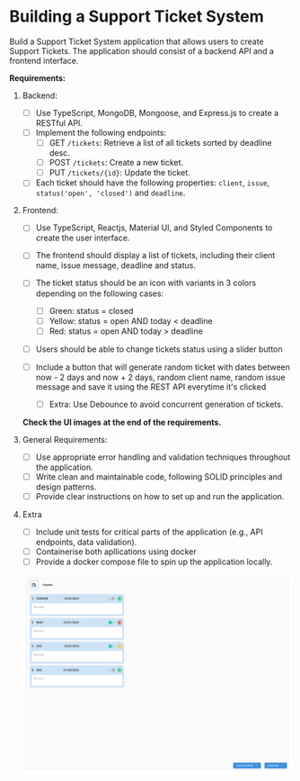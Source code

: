 # **Building a Support Ticket System**

Build a Support Ticket System application that allows users to create Support Tickets. The application should consist of a backend API and a frontend interface.

**Requirements:**

1. Backend:

   - [ ] Use TypeScript, MongoDB, Mongoose, and Express.js to create a RESTful API.
   - [ ] Implement the following endpoints:
     - [ ] GET `/tickets`: Retrieve a list of all tickets sorted by deadline desc.
     - [ ] POST `/tickets`: Create a new ticket.
     - [ ] PUT `/tickets/{id}`: Update the ticket.
   - [ ] Each ticket should have the following properties: `client`, `issue`, `status('open', 'closed')` and `deadline`.

2. Frontend:

   - [ ] Use TypeScript, Reactjs, Material UI, and Styled Components to create the user interface.
   - [ ] The frontend should display a list of tickets, including their client name, issue message, deadline and status.
   - [ ] The ticket status should be an icon with variants in 3 colors depending on the following cases:

     - [ ] Green: status = closed
     - [ ] Yellow: status = open AND today < deadline
     - [ ] Red: status = open AND today > deadline

   - [ ] Users should be able to change tickets status using a slider button
   - [ ] Include a button that will generate random ticket with dates between now - 2 days and now + 2 days, random client name, random issue message and save it using the REST API everytime it's clicked

     - [ ] Extra: Use Debounce to avoid concurrent generation of tickets.

   **Check the UI images at the end of the requirements.**

3. General Requirements:

   - [ ] Use appropriate error handling and validation techniques throughout the application.
   - [ ] Write clean and maintainable code, following SOLID principles and design patterns.
   - [ ] Provide clear instructions on how to set up and run the application.

4. Extra

   - [ ] Include unit tests for critical parts of the application (e.g., API endpoints, data validation).
   - [ ] Containerise both apllications using docker
   - [ ] Provide a docker compose file to spin up the application locally.

   ![1688398030985](image/README/1688398030985.png)


